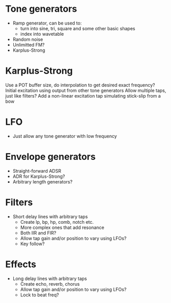 # Tone generators

- Ramp generator, can be used to:
  - turn into sine, tri, square and some other basic shapes
  - index into wavetable
- Random noise
- Unlimitted FM?
- Karplus-Strong

# Karplus-Strong

Use a POT buffer size, do interpolation to get desired exact frequency?
Initial excitation using output from other tone generators
Allow multiple taps, just like filters?
Add a non-linear excitation tap simulating stick-slip from a bow

# LFO

- Just allow any tone generator with low frequency

# Envelope generators

- Straight-forward ADSR
- ADR for Karplus-Strong?
- Arbitrary length generators?

# Filters

- Short delay lines with arbitrary taps
  - Create lp, bp, hp, comb, notch etc.
  - More complex ones that add resonance
  - Both IIR and FIR?
  - Allow tap gain and/or position to vary using LFOs?
  - Key follow?

# Effects

- Long delay lines with arbitrary taps
  - Create echo, reverb, chorus
  - Allow tap gain and/or position to vary using LFOs?
  - Lock to beat freq?

